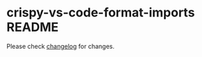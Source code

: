 # crispy-vs-code-format-imports README

Please check [changelog](https://github.com/eusbolh/crispy-vs-code-format-imports/blob/main/CHANGELOG.md) for changes. 